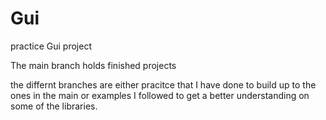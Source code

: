 # Gui
practice Gui project

The main branch holds finished projects 

the differnt branches are either pracitce that I have done to build up to the ones in the main or examples I followed to get a better understanding on some of the libraries.

